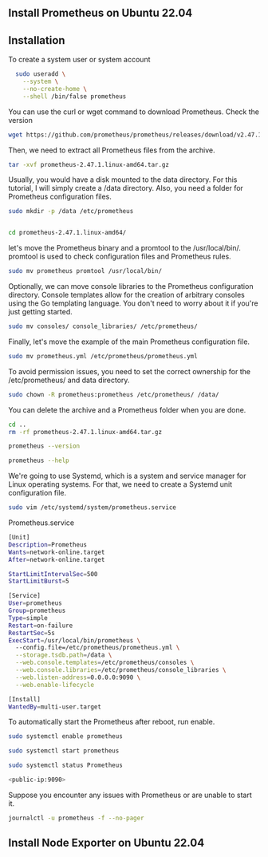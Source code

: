 ## Install Prometheus on Ubuntu 22.04


## Installation

To create a system user or system account

```bash
  sudo useradd \
    --system \
    --no-create-home \
    --shell /bin/false prometheus

```

You can use the curl or wget command to download Prometheus.
Check the version

```bash
wget https://github.com/prometheus/prometheus/releases/download/v2.47.1/prometheus-2.47.1.linux-amd64.tar.gz


```


Then, we need to extract all Prometheus files from the archive.

```bash
tar -xvf prometheus-2.47.1.linux-amd64.tar.gz


```

Usually, you would have a disk mounted to the data directory. For this tutorial, I will simply create a /data directory. Also, you need a folder for Prometheus configuration files.

```bash
sudo mkdir -p /data /etc/prometheus


cd prometheus-2.47.1.linux-amd64/

```


let's move the Prometheus binary and a promtool to the /usr/local/bin/. promtool is used to check configuration files and Prometheus rules.

```bash
sudo mv prometheus promtool /usr/local/bin/

```

Optionally, we can move console libraries to the Prometheus configuration directory. Console templates allow for the creation of arbitrary consoles using the Go templating language. You don't need to worry about it if you're just getting started.

```bash
sudo mv consoles/ console_libraries/ /etc/prometheus/


```

Finally, let's move the example of the main Prometheus configuration file.

```bash
sudo mv prometheus.yml /etc/prometheus/prometheus.yml

```

To avoid permission issues, you need to set the correct ownership for the /etc/prometheus/ and data directory.

```bash
sudo chown -R prometheus:prometheus /etc/prometheus/ /data/

```
You can delete the archive and a Prometheus folder when you are done.

```bash
cd ..
rm -rf prometheus-2.47.1.linux-amd64.tar.gz

prometheus --version

prometheus --help

```

We're going to use Systemd, which is a system and service manager for Linux operating systems. For that, we need to create a Systemd unit configuration file.
```bash
sudo vim /etc/systemd/system/prometheus.service

```

Prometheus.service
```bash
[Unit]
Description=Prometheus
Wants=network-online.target
After=network-online.target

StartLimitIntervalSec=500
StartLimitBurst=5

[Service]
User=prometheus
Group=prometheus
Type=simple
Restart=on-failure
RestartSec=5s
ExecStart=/usr/local/bin/prometheus \
  --config.file=/etc/prometheus/prometheus.yml \
  --storage.tsdb.path=/data \
  --web.console.templates=/etc/prometheus/consoles \
  --web.console.libraries=/etc/prometheus/console_libraries \
  --web.listen-address=0.0.0.0:9090 \
  --web.enable-lifecycle

[Install]
WantedBy=multi-user.target


```


To automatically start the Prometheus after reboot, run enable.

```bash
sudo systemctl enable prometheus

sudo systemctl start prometheus

sudo systemctl status Prometheus

<public-ip:9090>


```
Suppose you encounter any issues with Prometheus or are unable to start it. 

```bash
journalctl -u prometheus -f --no-pager

```

## Install Node Exporter on Ubuntu 22.04
    